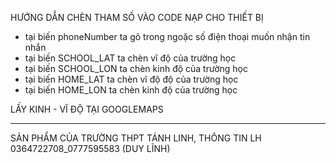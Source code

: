 HƯỚNG DẪN CHÈN THAM SỐ VÀO CODE NẠP CHO THIẾT BỊ

  - tại biến phoneNumber ta gõ trong ngoặc số điện thoại muốn nhận tin nhắn
  - tại biến SCHOOL_LAT ta chèn vĩ độ của trường học
  - tại biến SCHOOL_LON ta chèn kinh độ của trường học
  - tại biến HOME_LAT ta chèn vĩ độ độ của trường học
  - tại biến HOME_LON ta chèn kinh độ của trường học

LẤY KINH - VĨ ĐỘ TẠI GOOGLEMAPS
____________________________________________________

SẢN PHẨM CỦA TRƯỜNG THPT TÁNH LINH, THÔNG TIN LH 0364722708_0777595583 (DUY LĨNH)
